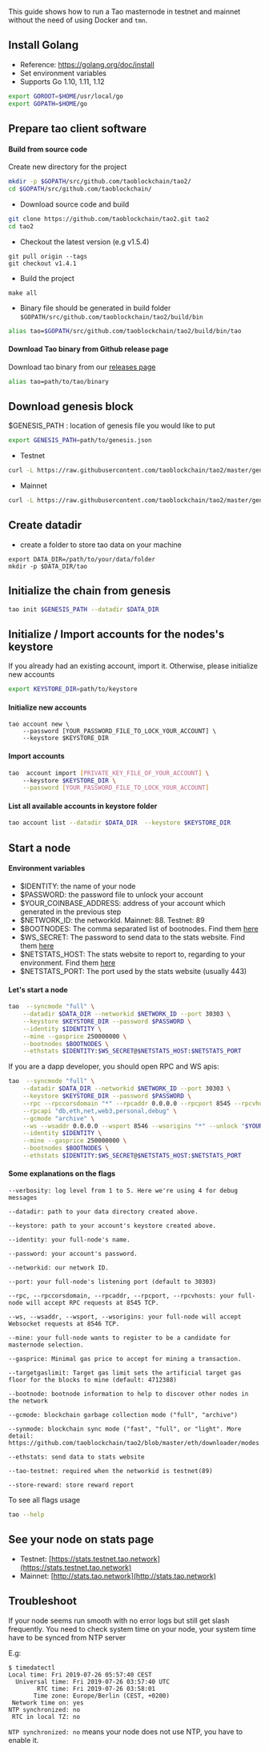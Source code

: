This guide shows how to run a Tao masternode in testnet and 
mainnet without the need of using Docker and `tmn`.


## Install Golang
- Reference: https://golang.org/doc/install
- Set environment variables
- Supports Go 1.10, 1.11, 1.12
  
```bash
export GOROOT=$HOME/usr/local/go
export GOPATH=$HOME/go
```
    
## Prepare tao client software
#### Build from source code
Create new directory for the project
```bash
mkdir -p $GOPATH/src/github.com/taoblockchain/tao2/
cd $GOPATH/src/github.com/taoblockchain/
```

- Download source code and build
```bash
git clone https://github.com/taoblockchain/tao2.git tao2
cd tao2
```

- Checkout the latest version (e.g v1.5.4)
```
git pull origin --tags
git checkout v1.4.1
```

- Build the project
```
make all
```

- Binary file should be generated in build folder `$GOPATH/src/github.com/taoblockchain/tao2/build/bin`
```bash
alias tao=$GOPATH/src/github.com/taoblockchain/tao2/build/bin/tao
```

#### Download Tao binary from Github release page
Download tao binary from our [releases page](https://github.com/taoblockchain/tao2/releases)

```bash
alias tao=path/to/tao/binary
```

## Download genesis block
$GENESIS_PATH : location of genesis file you would like to put
```bash
export GENESIS_PATH=path/to/genesis.json
```
- Testnet
```bash
curl -L https://raw.githubusercontent.com/taoblockchain/tao2/master/genesis/testnet.json -o $GENESIS_PATH
```

- Mainnet
```bash
curl -L https://raw.githubusercontent.com/taoblockchain/tao2/master/genesis/mainnet.json -o $GENESIS_PATH
```

## Create datadir
- create a folder to store tao data on your machine

```
export DATA_DIR=/path/to/your/data/folder
mkdir -p $DATA_DIR/tao
```
## Initialize the chain from genesis

```bash
tao init $GENESIS_PATH --datadir $DATA_DIR
```

## Initialize / Import accounts for the nodes's keystore
If you already had an existing account, import it. Otherwise, please initialize new accounts 

```bash
export KEYSTORE_DIR=path/to/keystore
```

#### Initialize new accounts
```
tao account new \
    --password [YOUR_PASSWORD_FILE_TO_LOCK_YOUR_ACCOUNT] \
    --keystore $KEYSTORE_DIR
```
    
#### Import accounts

```bash
tao  account import [PRIVATE_KEY_FILE_OF_YOUR_ACCOUNT] \    
    --keystore $KEYSTORE_DIR \
    --password [YOUR_PASSWORD_FILE_TO_LOCK_YOUR_ACCOUNT]
```

#### List all available accounts in keystore folder

```bash
tao account list --datadir $DATA_DIR  --keystore $KEYSTORE_DIR
```

## Start a node
#### Environment variables
- $IDENTITY: the name of your node
- $PASSWORD: the password file to unlock your account
- $YOUR_COINBASE_ADDRESS: address of your account which generated in the previous step
- $NETWORK_ID: the networkId. Mainnet: 88. Testnet: 89
- $BOOTNODES: The comma separated list of bootnodes. Find them [here](https://docs.tao.network/general/networks/)
- $WS_SECRET: The password to send data to the stats website. Find them [here](https://docs.tao.network/general/networks/)
- $NETSTATS_HOST: The stats website to report to, regarding to your environment. Find them [here](https://docs.tao.network/general/networks/)
- $NETSTATS_PORT: The port used by the stats website (usually 443)
    
#### Let's start a node
```bash
tao  --syncmode "full" \
    --datadir $DATA_DIR --networkid $NETWORK_ID --port 30303 \
    --keystore $KEYSTORE_DIR --password $PASSWORD \
    --identity $IDENTITY \
    --mine --gasprice 250000000 \
    --bootnodes $BOOTNODES \
    --ethstats $IDENTITY:$WS_SECRET@$NETSTATS_HOST:$NETSTATS_PORT
```

If you are a dapp developer, you should open RPC and WS apis:
```bash
tao  --syncmode "full" \
    --datadir $DATA_DIR --networkid $NETWORK_ID --port 30303 \
    --keystore $KEYSTORE_DIR --password $PASSWORD \
    --rpc --rpccorsdomain "*" --rpcaddr 0.0.0.0 --rpcport 8545 --rpcvhosts "*" \
    --rpcapi "db,eth,net,web3,personal,debug" \
    --gcmode "archive" \
    --ws --wsaddr 0.0.0.0 --wsport 8546 --wsorigins "*" --unlock "$YOUR_COINBASE_ADDRESS" \
    --identity $IDENTITY \
    --mine --gasprice 250000000 \
    --bootnodes $BOOTNODES \
    --ethstats $IDENTITY:$WS_SECRET@$NETSTATS_HOST:$NETSTATS_PORT
```

#### Some explanations on the flags
   
```
--verbosity: log level from 1 to 5. Here we're using 4 for debug messages
           
--datadir: path to your data directory created above.
           
--keystore: path to your account's keystore created above.
           
--identity: your full-node's name.
           
--password: your account's password.
           
--networkid: our network ID.
           
--port: your full-node's listening port (default to 30303)
           
--rpc, --rpccorsdomain, --rpcaddr, --rpcport, --rpcvhosts: your full-node will accept RPC requests at 8545 TCP.
           
--ws, --wsaddr, --wsport, --wsorigins: your full-node will accept Websocket requests at 8546 TCP.
           
--mine: your full-node wants to register to be a candidate for masternode selection.
           
--gasprice: Minimal gas price to accept for mining a transaction.
           
--targetgaslimit: Target gas limit sets the artificial target gas floor for the blocks to mine (default: 4712388)
           
--bootnode: bootnode information to help to discover other nodes in the network
           
--gcmode: blockchain garbage collection mode ("full", "archive")
           
--synmode: blockchain sync mode ("fast", "full", or "light". More detail: https://github.com/taoblockchain/tao2/blob/master/eth/downloader/modes.go#L24)
           
--ethstats: send data to stats website

--tao-testnet: required when the networkid is testnet(89)

--store-reward: store reward report
```
To see all flags usage
   
```bash
tao --help
```

## See your node on stats page
- Testnet: [https://stats.testnet.tao.network](https://stats.testnet.tao.network)
- Mainnet: [http://stats.tao.network](http://stats.tao.network)

## Troubleshoot
If your node seems run smooth with no error logs but still get slash frequently. You need to check system time on your node, your system time have to be synced from NTP server

E.g:
```
$ timedatectl
Local time: Fri 2019-07-26 05:57:40 CEST
  Universal time: Fri 2019-07-26 03:57:40 UTC
        RTC time: Fri 2019-07-26 03:58:01
       Time zone: Europe/Berlin (CEST, +0200)
 Network time on: yes
NTP synchronized: no
 RTC in local TZ: no
```
`NTP synchronized: no` means your node does not use NTP, you have to enable it.
